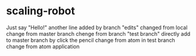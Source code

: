 # scaling-robot
Just say "Hello!"
another line added by branch "edits"
changed from local
change from master branch
chenge from branch "test branch"
directly add to master branch by click the pencil
change from atom in test branch
change from atom application
